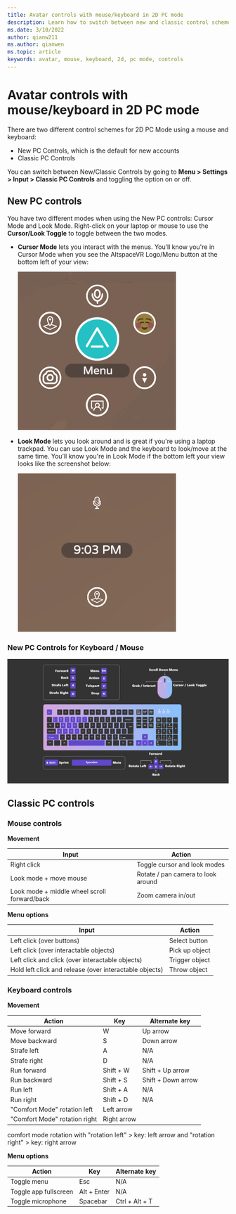 ```yaml
---
title: Avatar controls with mouse/keyboard in 2D PC mode
description: Learn how to switch between new and classic control schemes to move your avatars with the mouse and keyboard in 2D PC mode. 
ms.date: 3/10/2022
author: qianw211
ms.author: qianwen
ms.topic: article
keywords: avatar, mouse, keyboard, 2d, pc mode, controls
---
```


# Avatar controls with mouse/keyboard in 2D PC mode

There are two different control schemes for 2D PC Mode using a mouse and keyboard:
* New PC Controls, which is the default for new accounts
* Classic PC Controls

You can switch between New/Classic Controls by going to **Menu > Settings > Input > Classic PC Controls** and toggling the option on or off.

## New PC controls

You have two different modes when using the New PC controls: Cursor Mode and Look Mode. Right-click on your laptop or mouse to use the **Cursor/Look Toggle** to toggle between the two modes.

* **Cursor Mode** lets you interact with the menus. You’ll know you're in Cursor Mode when you see the AltspaceVR Logo/Menu button at the bottom left of your view:

    ![Cursor mode with menu](images/avatar-controls-img-01.png)

* **Look Mode** lets you look around and is great if you're using a laptop trackpad. You can use Look Mode and the keyboard to look/move at the same time. You’ll know you're in Look Mode if the bottom left your view looks like the screenshot below:

    ![Look mode](images/avatar-controls-img-02.png)

### New PC Controls for Keyboard / Mouse

<img src="images/keyboard-mouse-controls.png" alt="Keyboard and mouse with input mappings">

## Classic PC controls 

### Mouse controls

**Movement**

| Input | Action |
|---|---|
| Right click | Toggle cursor and look modes |
| Look mode + move mouse | Rotate / pan camera to look around |
| Look mode + middle wheel scroll forward/back | Zoom camera in/out |

**Menu options**

| Input | Action |
|---|---|
| Left click (over buttons) | Select button |
| Left click (over interactable objects) | Pick up object |
| Left click and click (over interactable objects) | Trigger object |
| Hold left click and release (over interactable objects) | Throw object |

### Keyboard controls

**Movement**

| Action | Key | Alternate key |
|---|---|---|
| Move forward | W | Up arrow |
| Move backward | S | Down arrow |
| Strafe left | A | N/A |
| Strafe right | D | N/A |
| Run forward | Shift + W | Shift + Up arrow |
| Run backward | Shift + S | Shift + Down arrow |
| Run left | Shift + A | N/A |
| Run right | Shift + D | N/A |
| "Comfort Mode" rotation left | Left arrow |  | 
| "Comfort Mode" rotation right | Right arrow |  |

comfort mode rotation with "rotation left" > key: left arrow and "rotation right" > key: right arrow

**Menu options**

| Action | Key | Alternate key |
|---|---|---|
| Toggle menu | Esc | N/A |
| Toggle app fullscreen | Alt + Enter | N/A |
| Toggle microphone | Spacebar | Ctrl + Alt + T |